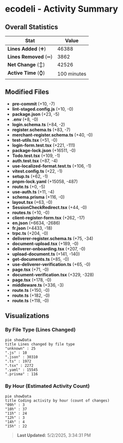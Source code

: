 # ecodeli - Activity Summary 

## Overall Statistics

| Stat                   | Value                                                             |
| ---------------------- | ----------------------------------------------------------------- |
| **Lines Added** (➕)   | 46388                                          |
| **Lines Removed** (➖) | 3862                                        |
| **Net Change** (↕)    | 42526                |
| **Active Time** (⌚)   | 100 minutes |


## Modified Files
- **pre-commit** (+10, -7)
- **lint-staged.config.js** (+10, -0)
- **package.json** (+23, -5)
- **.env** (+8, -0)
- **login.schema.ts** (+84, -2)
- **register.schema.ts** (+83, -7)
- **merchant-register.schema.ts** (+40, -0)
- **test-utils.tsx** (+51, -0)
- **login-form.test.tsx** (+221, -111)
- **package-lock.json** (+16511, -0)
- **Todo.test.tsx** (+109, -1)
- **auth.test.tsx** (+87, -4)
- **use-localized-format.test.ts** (+106, -1)
- **vitest.config.ts** (+22, -1)
- **setup.ts** (+62, -1)
- **pnpm-lock.yaml** (+15058, -487)
- **route.ts** (+0, -5)
- **use-auth.ts** (+11, -4)
- **schema.prisma** (+116, -0)
- **layout.tsx** (+63, -0)
- **SessionCheckRedirect.tsx** (+44, -0)
- **routes.ts** (+10, -0)
- **client-register-form.tsx** (+262, -17)
- **en.json** (+6634, -2686)
- **fr.json** (+4433, -18)
- **trpc.ts** (+204, -0)
- **deliverer-register.schema.ts** (+75, -34)
- **document-upload.tsx** (+189, -0)
- **deliverer-onboarding.tsx** (+207, -0)
- **upload-document.ts** (+141, -140)
- **get-documents.ts** (+85, -0)
- **use-deliverer-verification.ts** (+65, -0)
- **page.tsx** (+71, -0)
- **document-verification.tsx** (+329, -328)
- **page.tsx** (+178, -0)
- **middleware.ts** (+336, -3)
- **route.ts** (+150, -0)
- **route.ts** (+182, -0)
- **route.ts** (+118, -0)

## Visualizations

### By File Type (Lines Changed)

```mermaid
pie showData
title Lines changed by file type
"unknown" : 25
".js" : 10
".json" : 30310
".ts" : 1972
".tsx" : 2272
".yaml" : 15545
".prisma" : 116
```

### By Hour (Estimated Activity Count)

```mermaid
pie showData
title Coding activity by hour (count of changes)
"09h" : 3
"10h" : 37
"11h" : 24
"12h" : 3
"14h" : 4
"15h" : 22
```


> **Last Updated:** 5/2/2025, 3:34:31 PM